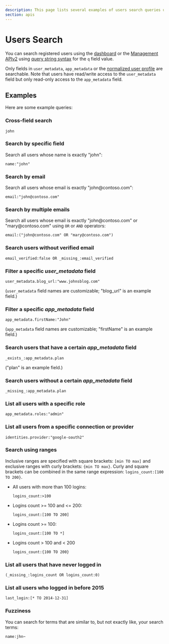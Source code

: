 ```yaml
---
description: This page lists several examples of users search queries using query string syntax.
section: apis
---
```


# Users Search

You can search registered users using the [dashboard](${uiURL}/#/users) or the [Management APIv2](/api/v2#!/users/get_users) using [query string syntax](/api/management/v2/query-string-syntax) for the `q` field value.

Only fields in `user_metadata`, `app_metadata` or the [normalized user profile](/user-profile/normalized) are searchable. Note that users have read/write access to the `user_metadata` field but only read-only access to the `app_metadata` field.

## Examples

Here are some example queries:

### Cross-field search

`john`

### Search by specific field

Search all users whose name is exactly "john":

`name:"john"`

### Search by email

Search all users whose email is exactly "john@contoso\.com":

`email:"john@contoso.com"`

### Search by multiple emails

Search all users whose email is exactly "john@contoso\.com" or "mary@contoso\.com" using `OR` or `AND` operators:

`email:("john@contoso.com" OR "mary@contoso.com")`

### Search users without verified email

`email_verified:false OR _missing_:email_verified`

### Filter a specific *user_metadata* field

`user_metadata.blog_url:"www.johnsblog.com"`

(`user_metadata` field names are customizable; "blog_url" is an example field.)

### Filter a specific *app_metadata* field

`app_metadata.firstName:"John"`

(`app_metadata` field names are customizable; "firstName" is an example field.)

### Search users that have a certain *app_metadata* field

`_exists_:app_metadata.plan`

("plan" is an example field.)

### Search users without a certain *app_metadata* field

`_missing_:app_metadata.plan`

### List all users with a specific role

`app_metadata.roles:"admin"`

### List all users from a specific connection or provider

`identities.provider:"google-oauth2"`

### Search using ranges

Inclusive ranges are specified with square brackets: `[min TO max]` and exclusive ranges with curly brackets: `{min TO max}`. Curly and square brackets can be combined in the same range expression: `logins_count:[100 TO 200}`.

* All users with more than 100 logins:

    `logins_count:>100`
* Logins count >= 100 and <= 200:

    `logins_count:[100 TO 200]`

* Logins count >= 100:

    `logins_count:[100 TO *]`

* Logins count > 100 and < 200

    `logins_count:{100 TO 200}`


### List all users that have never logged in

`(_missing_:logins_count OR logins_count:0)`

### List all users who logged in before 2015

`last_login:[* TO 2014-12-31]`

### Fuzziness

You can search for terms that are similar to, but not exactly like, your search terms:

`name:jhn~`
